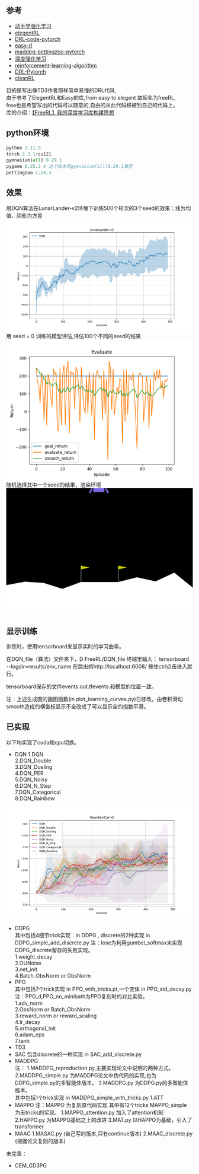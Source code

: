## 参考
* [动手学强化学习](https://hrl.boyuai.com/)
* [elegentRL](https://github.com/AI4Finance-Foundation/ElegantRL)
* [DRL-code-pytorch](https://github.com/Lizhi-sjtu/DRL-code-pytorch)
* [easy-rl](https://github.com/datawhalechina/easy-rl/blob/master/notebooks/DQN.ipynb)
* [maddpg-pettingzoo-pytorch](https://github.com/Git-123-Hub/maddpg-pettingzoo-pytorch)
* [深度强化学习](https://github.com/DeepRLChinese/DeepRL-Chinese/blob/master/04_dqn.py)
* [reinforcement-learning-algorithm](https://github.com/Git-123-Hub/reinforcement-learning-algorithm)
* [DRL-Pytorch](https://github.com/XinJingHao/DRL-Pytorch/)
* [cleanRL](https://github.com/vwxyzjn/cleanrl)

目的是写出像TD3作者那样简单易懂的DRL代码,  
由于参考了ElegentRL和Easy的库,from easy to elegent 故起名为freeRL,  
free也是希望写出的代码可以随意的,自由的从此代码移植到自己的代码上。  
库的介绍：[【FreeRL】我的深度学习库构建思想](https://blog.csdn.net/weixin_56760882/article/details/142176797)


## python环境
```python
python 3.11.9
torch 2.3.1+cu121
gymnasium[all] 0.29.1
pygame 0.25.2 # 这个版本和gymnasium[all]0.29.1兼容
pettingzoo 1.24.3
```
## 效果
用DQN算法在LunarLander-v2环境下训练500个轮次的3个seed的效果：线为均值，阴影为方差
![alt text](DQN_file/learning_curves/LunarLander-v2/DQN.png)
用 seed = 0 训练的模型评估,评估100个不同的seed的结果
![alt text](DQN_file/results/LunarLander-v2/DQN_1/evaluate.png)
随机选择其中一个seed的结果，渲染环境
![alt text](DQN_file/results/LunarLander-v2/DQN_1/evaluate.gif)

## 显示训练
训练时，使用tensorboard来显示实时的学习曲率。

在DQN_file（算法）文件夹下，D:FreeRL/DQN_file 终端里输入：
tensorboard --logdir=results/env_name
在跳出的http://localhost:6008/ 按住ctrl点击进入就行。

tensorboard保存的文件events.out.tfevents.和模型的位置一致。

注：上述生成图的画图函数(in plot_learning_curves.py)已修改，由卷积滑动smooth造成的横坐标显示不全改成了可以显示全的指数平滑。

## 已实现
以下均实现了cuda和cpu切换。
* DQN 1.DQN   
2.DQN_Double  
3.DQN_Dueling  
4.DQN_PER  
5.DQN_Noisy  
6.DQN_N_Step  
7.DQN_Categorical  
8.DQN_Rainbow  

![alt text](image.png)  

* DDPG    
其中包括4细节trick实现：in DDPG ,   discrete的2种实现 in DDPG_simple_add_discrete.py 
注：lose为利用gumbel_softmax来实现DDPG_discrete留存的失败实现。   
1.weight_decay  
2.OUNoise  
3.net_init  
4.Batch_ObsNorm or ObsNorm  
* PPO  
其中包括7个trick实现 in PPO_with_tricks.pt,一个变体 in PPO_std_decay.py   
注：PPO_d,PPO_no_minibath为PPO复刻时的对比实验。  
1.adv_norm  
2.ObsNorm or Batch_ObsNorm   
3.reward_norm or reward_scaling  
4.lr_decay    
5.orthogonal_init  
6.adam_eps  
7.tanh    
* TD3
* SAC
包含discrete的一种实现 in SAC_add_discrete.py
* MADDPG  
注：
1.MADDPG_reproduction.py,主要实现论文中说明的两种方式。      
2.MADDPG_simple.py 为MADDPG论文中伪代码的实现,也为DDPG_simple.py的多智能体版本。
3.MADDPG.py 为DDPG.py的多智能体版本。  
其中包括1个trick实现 in MADDPG_simple_with_tricks.py
1.ATT  
* MAPPO 
注：MAPPO 为复刻原代码实现 其中有12个tricks MAPPO_simple 为无tricks的实现。
1.MAPPO_attention.py 加入了attention机制
2.HAPPO.py 为MAPPO基础之上的改进
3.MAT.py 以HAPPO为基础，引入了transformer
* MAAC
1.MASAC.py (自己写的版本,只有continue版本)
2.MAAC_discrete.py (根据论文复刻的版本)


未完善：
* CEM_GD3PG
